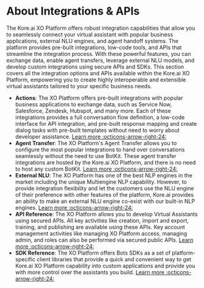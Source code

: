 # About Integrations & APIs
The Kore.ai XO Platform offers robust integration capabilities that allow you to seamlessly connect your virtual assistant with popular business applications, external NLU engines, and agent handoff systems. The platform provides pre-built integrations, low-code tools, and APIs that streamline the integration process. With these powerful features, you can exchange data, enable agent transfers, leverage external NLU models, and develop custom integrations using secure APIs and SDKs. This section covers all the integration options and APIs available within the Kore.ai XO Platform, empowering you to create highly interoperable and extensible virtual assistants tailored to your specific business needs.

* **Actions**: The XO Platform offers pre-built integrations with popular business applications to exchange data, such as Service Now, Salesforce, Zendesk, Hubspot, and many more. Each of these integrations provides a full conversation flow definition, a low-code interface for API integration, and pre-built response mapping and create dialog tasks with pre-built templates without need to worry about developer assistance. [Learn more :octicons-arrow-right-24:](../integrations/actions/actions.md)
* **Agent Transfer**: The XO Platform's Agent Transfer allows you to configure the most popular integrations to hand over conversations seamlessly without the need to use BotKit. These agent transfer integrations are hosted by the Kore.ai XO Platform, and there is no need to host any custom BotKit. [Learn more :octicons-arrow-right-24:](../integrations/agents/agent-transfer-integrations.md)
* **External NLU**: The XO Platform has one of the best NLP engines in the market including the unique Multiengine NLP capability. However, to provide integration flexibility and let the customers use the NLU engine of their preference with other features of the platform, Kore.ai provides an ability to make an external NLU engine co-exist with our built-in NLP engines. [Learn more :octicons-arrow-right-24:](../integrations/external-nlu/external-nlu-adapters.md)
* **API Reference**: The XO Platform allows you to develop Virtual Assistants using secured APIs. All key activities like creation, import and export, training, and publishing are available using these APIs. Key account management activities like managing XO Platform access, managing admin, and roles can also be performed via secured public APIs. [Learn more :octicons-arrow-right-24:](../../apis/automation/api-list.md)
* **SDK Reference**: The XO Platform offers Bots SDKs as a set of platform-specific client libraries that provide a quick and convenient way to get Kore.ai XO Platform capability into custom applications and provide you with more control over the assistants you build. [Learn more :octicons-arrow-right-24:](../../sdk/bot-sdk-introduction.md)
